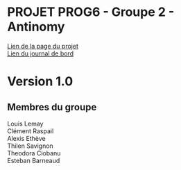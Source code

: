 # PROJET PROG6 - Groupe 2 - Antinomy

[Lien de la page du projet](https://prog6.gricad-pages.univ-grenoble-alpes.fr/prog6_projet_2022-2023/)<br>
[Lien du journal de bord](https://docs.google.com/document/d/1BGSpel8VmAoR_gVAHu1lGiwwiaqcXPvEpRMZLhETN04/edit#heading=h.rw6ct9m2w6rv)
# Version 1.0

## Membres du groupe


Louis Lemay<br>
Clément Raspail<br>
Alexis Ethève<br>
Thilen Savignon<br>
Theodora Ciobanu<br>
Esteban Barneaud<br>

